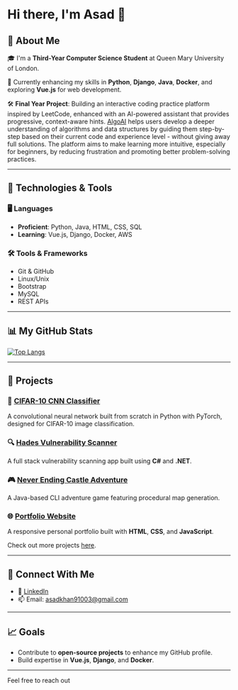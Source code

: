 # Hi there, I'm **Asad** 👋

## 🚀 About Me

🎓 I'm a **Third-Year Computer Science Student** at Queen Mary University of London.

🌱 Currently enhancing my skills in **Python**, **Django**, **Java**, **Docker**, and exploring **Vue.js** for web development.

🛠️ **Final Year Project**: Building an interactive coding practice platform inspired by LeetCode, enhanced with an AI-powered assistant that provides progressive, context-aware hints. [AlgoAI](https://github.com/As4d/algo-ai) helps users develop a deeper understanding of algorithms and data structures by guiding them step-by-step based on their current code and experience level - without giving away full solutions. The platform aims to make learning more intuitive, especially for beginners, by reducing frustration and promoting better problem-solving practices.

---

## 🔧 Technologies & Tools

### 🖥️ Languages
- **Proficient**: Python, Java, HTML, CSS, SQL
- **Learning**: Vue.js, Django, Docker, AWS

### 🛠️ Tools & Frameworks
- Git & GitHub
- Linux/Unix
- Bootstrap
- MySQL
- REST APIs

---

## 📊 My GitHub Stats



[![Top Langs](https://github-readme-stats.vercel.app/api/top-langs/?username=As4d&layout=compact&theme=radical)](https://github.com/anuraghazra/github-readme-stats)

---

## 💼 Projects

### 🧠 [CIFAR-10 CNN Classifier](https://github.com/As4d/cifar10-convolutional-network)
A convolutional neural network built from scratch in Python with PyTorch, designed for CIFAR-10 image classification.

### 🔍 [Hades Vulnerability Scanner](https://github.com/As4d/hades)
A full stack vulnerability scanning app built using **C#** and **.NET**.

### 🎮 [Never Ending Castle Adventure](https://github.com/As4d/never-ending-castle-adventure)
A Java-based CLI adventure game featuring procedural map generation.

### 🌐 [Portfolio Website](https://github.com/As4d/portfolio-website)
A responsive personal portfolio built with **HTML**, **CSS**, and **JavaScript**.

Check out more projects [here](https://github.com/As4d?tab=repositories).

---

## 🤝 Connect With Me

- 💼 [LinkedIn](https://www.linkedin.com/in/asad-ali-khan)
- 📫 Email: [asadkhan91003@gmail.com](mailto:asadkhan91003@gmail.com)

---

## 📈 Goals
- Contribute to **open-source projects** to enhance my GitHub profile.
- Build expertise in **Vue.js**, **Django**, and **Docker**.

---

Feel free to reach out
